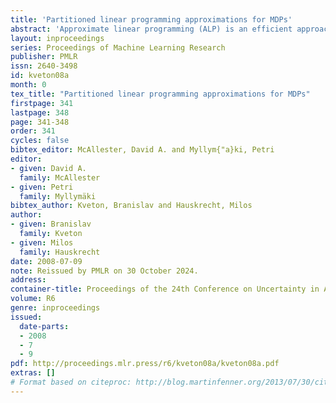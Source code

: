 ```yaml
---
title: 'Partitioned linear programming approximations for MDPs'
abstract: 'Approximate linear programming (ALP) is an efficient approach to solving large factored Markov decision processes (MDPs). The main idea of the method is to approximate the optimal value function by a set of basis functions and optimize their weights by linear programming (LP). This paper proposes a new ALP approximation. Comparing to the standard ALP formulation, we decompose the constraint space into a set of low-dimensional spaces. This structure allows for solving the new LP efficiently. In particular, the constraints of the LP can be satisfied in a compact form without an exponential dependence on the treewidth of ALP constraints. We study both practical and theoretical aspects of the proposed approach. Moreover, we demonstrate its scale-up potential on an MDP with more than 2100 states.'
layout: inproceedings
series: Proceedings of Machine Learning Research
publisher: PMLR
issn: 2640-3498
id: kveton08a
month: 0
tex_title: "Partitioned linear programming approximations for MDPs"
firstpage: 341
lastpage: 348
page: 341-348
order: 341
cycles: false
bibtex_editor: McAllester, David A. and Myllym{"a}ki, Petri
editor:
- given: David A.
  family: McAllester
- given: Petri
  family: Myllymäki
bibtex_author: Kveton, Branislav and Hauskrecht, Milos
author:
- given: Branislav
  family: Kveton
- given: Milos
  family: Hauskrecht 
date: 2008-07-09
note: Reissued by PMLR on 30 October 2024.
address:
container-title: Proceedings of the 24th Conference on Uncertainty in Artificial Intelligence
volume: R6
genre: inproceedings
issued:
  date-parts:
  - 2008
  - 7
  - 9
pdf: http://proceedings.mlr.press/r6/kveton08a/kveton08a.pdf
extras: []
# Format based on citeproc: http://blog.martinfenner.org/2013/07/30/citeproc-yaml-for-bibliographies/
---
```

